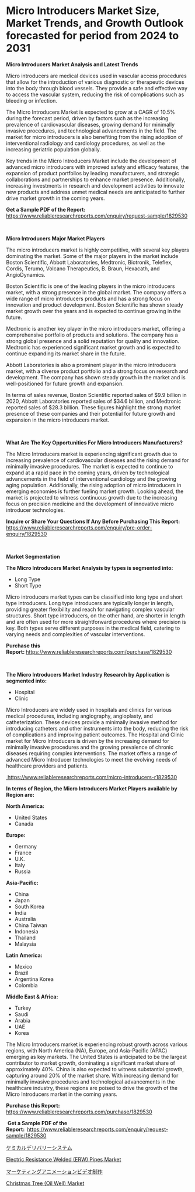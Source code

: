 <p><h1>Micro Introducers Market Size, Market Trends, and Growth Outlook forecasted for period from 2024 to 2031</h1></p><p><strong>Micro Introducers Market Analysis and Latest Trends</strong></p>
<p><p>Micro introducers are medical devices used in vascular access procedures that allow for the introduction of various diagnostic or therapeutic devices into the body through blood vessels. They provide a safe and effective way to access the vascular system, reducing the risk of complications such as bleeding or infection.</p><p>The Micro Introducers Market is expected to grow at a CAGR of 10.5% during the forecast period, driven by factors such as the increasing prevalence of cardiovascular diseases, growing demand for minimally invasive procedures, and technological advancements in the field. The market for micro introducers is also benefiting from the rising adoption of interventional radiology and cardiology procedures, as well as the increasing geriatric population globally.</p><p>Key trends in the Micro Introducers Market include the development of advanced micro introducers with improved safety and efficacy features, the expansion of product portfolios by leading manufacturers, and strategic collaborations and partnerships to enhance market presence. Additionally, increasing investments in research and development activities to innovate new products and address unmet medical needs are anticipated to further drive market growth in the coming years.</p></p>
<p><strong>Get a Sample PDF of the Report:&nbsp;</strong> <a href="https://www.reliableresearchreports.com/enquiry/request-sample/1829530">https://www.reliableresearchreports.com/enquiry/request-sample/1829530</a></p>
<p>&nbsp;</p>
<p><strong>Micro Introducers Major Market Players</strong></p>
<p><p>The micro introducers market is highly competitive, with several key players dominating the market. Some of the major players in the market include Boston Scientific, Abbott Laboratories, Medtronic, Biotronik, Teleflex, Cordis, Terumo, Volcano Therapeutics, B. Braun, Hexacath, and AngioDynamics.</p><p>Boston Scientific is one of the leading players in the micro introducers market, with a strong presence in the global market. The company offers a wide range of micro introducers products and has a strong focus on innovation and product development. Boston Scientific has shown steady market growth over the years and is expected to continue growing in the future.</p><p>Medtronic is another key player in the micro introducers market, offering a comprehensive portfolio of products and solutions. The company has a strong global presence and a solid reputation for quality and innovation. Medtronic has experienced significant market growth and is expected to continue expanding its market share in the future.</p><p>Abbott Laboratories is also a prominent player in the micro introducers market, with a diverse product portfolio and a strong focus on research and development. The company has shown steady growth in the market and is well-positioned for future growth and expansion.</p><p>In terms of sales revenue, Boston Scientific reported sales of $9.9 billion in 2020, Abbott Laboratories reported sales of $34.6 billion, and Medtronic reported sales of $28.3 billion. These figures highlight the strong market presence of these companies and their potential for future growth and expansion in the micro introducers market.</p></p>
<p>&nbsp;</p>
<p><strong>What Are The Key Opportunities For Micro Introducers Manufacturers?</strong></p>
<p><p>The Micro Introducers market is experiencing significant growth due to increasing prevalence of cardiovascular diseases and the rising demand for minimally invasive procedures. The market is expected to continue to expand at a rapid pace in the coming years, driven by technological advancements in the field of interventional cardiology and the growing aging population. Additionally, the rising adoption of micro introducers in emerging economies is further fueling market growth. Looking ahead, the market is projected to witness continuous growth due to the increasing focus on precision medicine and the development of innovative micro introducer technologies.</p></p>
<p><strong>Inquire or Share Your Questions If Any Before Purchasing This Report:</strong> <a href="https://www.reliableresearchreports.com/enquiry/pre-order-enquiry/1829530">https://www.reliableresearchreports.com/enquiry/pre-order-enquiry/1829530</a></p>
<p>&nbsp;</p>
<p><strong>Market Segmentation</strong></p>
<p><strong>The Micro Introducers Market Analysis by types is segmented into:</strong></p>
<p><ul><li>Long Type</li><li>Short Type</li></ul></p>
<p><p>Micro introducers market types can be classified into long type and short type introducers. Long type introducers are typically longer in length, providing greater flexibility and reach for navigating complex vascular structures. Short type introducers, on the other hand, are shorter in length and are often used for more straightforward procedures where precision is key. Both types serve different purposes in the medical field, catering to varying needs and complexities of vascular interventions.</p></p>
<p><strong>Purchase this Report:&nbsp;</strong><a href="https://www.reliableresearchreports.com/purchase/1829530">https://www.reliableresearchreports.com/purchase/1829530</a></p>
<p>&nbsp;</p>
<p><strong>The Micro Introducers Market Industry Research by Application is segmented into:</strong></p>
<p><ul><li>Hospital</li><li>Clinic</li></ul></p>
<p><p>Micro Introducers are widely used in hospitals and clinics for various medical procedures, including angiography, angioplasty, and catheterization. These devices provide a minimally invasive method for introducing catheters and other instruments into the body, reducing the risk of complications and improving patient outcomes. The Hospital and Clinic market for Micro Introducers is driven by the increasing demand for minimally invasive procedures and the growing prevalence of chronic diseases requiring complex interventions. The market offers a range of advanced Micro Introducer technologies to meet the evolving needs of healthcare providers and patients.</p></p>
<p><a href="https://www.reliableresearchreports.com/micro-introducers-r1829530">&nbsp;https://www.reliableresearchreports.com/micro-introducers-r1829530</a></p>
<p><strong>In terms of Region, the Micro Introducers Market Players available by Region are:</strong></p>
<p>
    <p> <strong> North America: </strong>
        <ul>
            <li>United States</li>
            <li>Canada</li>
        </ul>
        </p> 
    <p> <strong> Europe: </strong>
        <ul>
            <li>Germany</li>
            <li>France</li>
            <li>U.K.</li>
            <li>Italy</li>
            <li>Russia</li>
        </ul>
        </p> 
    <p> <strong> Asia-Pacific: </strong>
        <ul>
            <li>China</li>
            <li>Japan</li>
            <li>South Korea</li>
            <li>India</li>
            <li>Australia</li>
            <li>China Taiwan</li>
            <li>Indonesia</li>
            <li>Thailand</li>
            <li>Malaysia</li>
        </ul>
        </p> 
    <p> <strong> Latin America: </strong>
        <ul>
            <li>Mexico</li>
            <li>Brazil</li>
            <li>Argentina Korea</li>
            <li>Colombia</li>
        </ul>
        </p> 
    <p> <strong> Middle East & Africa: </strong>
        <ul>
            <li>Turkey</li>
            <li>Saudi</li>
            <li>Arabia</li>
            <li>UAE</li>
            <li>Korea</li>
        </ul>
    </p>
    </p>
<p><p>The Micro Introducers market is experiencing robust growth across various regions, with North America (NA), Europe, and Asia-Pacific (APAC) emerging as key markets. The United States is anticipated to be the largest contributor to market growth, dominating a significant market share of approximately 40%. China is also expected to witness substantial growth, capturing around 20% of the market share. With increasing demand for minimally invasive procedures and technological advancements in the healthcare industry, these regions are poised to drive the growth of the Micro Introducers market in the coming years.</p></p>
<p><strong>Purchase this Report: </strong><a href="https://www.reliableresearchreports.com/purchase/1829530">https://www.reliableresearchreports.com/purchase/1829530</a></p>
<p>&nbsp;<strong>Get a Sample PDF of the Report:&nbsp;&nbsp;</strong><a href="https://www.reliableresearchreports.com/enquiry/request-sample/1829530">https://www.reliableresearchreports.com/enquiry/request-sample/1829530</a></p>
<p><strong></strong></p>
<p><p><a href="https://github.com/dathomson6534/Market-Research-Report-List-2/blob/main/6163318169629.md">ケミカルデリバリーシステム</a></p><p><a href="https://github.com/kufem1/Market-Research-Report-List-3/blob/main/electric-resistance-welded-erw-pipes-market.md">Electric Resistance Welded (ERW) Pipes Market</a></p><p><a href="https://github.com/BoydYundt1/Market-Research-Report-List-2/blob/main/6020764169630.md">マーケティングアニメーションビデオ制作</a></p><p><a href="https://github.com/singletonthaxterkelliehr2df/Market-Research-Report-List-3/blob/main/christmas-tree-oil-well-market.md">Christmas Tree (Oil Well) Market</a></p></p>